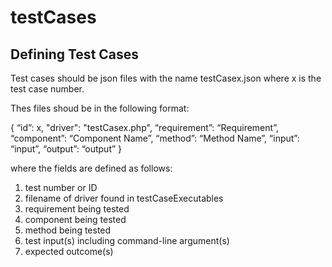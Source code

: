 # testCases

## Defining Test Cases

Test cases should be json files with the name testCasex.json where x is the test case number.

Thes files shoud be in the following format:

{ 
	“id”: x,
	"driver": "testCasex.php",
	“requirement”: “Requirement”,
	“component”: “Component Name”,
	“method”: “Method Name”,
	“input”: “input”,
	“output”: “output”
}

where the fields are defined as follows:
1. test number or ID
3. filename of driver found in testCaseExecutables
2. requirement being tested
3. component being tested
4. method being tested
5. test input(s) including command-line argument(s)
6. expected outcome(s)

